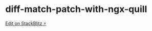 # diff-match-patch-with-ngx-quill

[Edit on StackBlitz ⚡️](https://stackblitz.com/edit/diff-match-patch-with-ngx-quill)